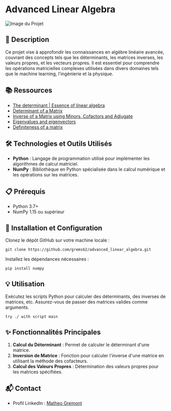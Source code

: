 # Advanced Linear Algebra

![Image du Projet](https://th.bing.com/th/id/OIP.CF5ZIqXwFn4DQLUXHcAg6AHaE8?rs=1&pid=ImgDetMain)

## 📝 Description
Ce projet vise à approfondir les connaissances en algèbre linéaire avancée, couvrant des concepts tels que les déterminants, les matrices inverses, les valeurs propres, et les vecteurs propres. Il est essentiel pour comprendre les opérations matricielles complexes utilisées dans divers domaines tels que le machine learning, l'ingénierie et la physique.

## 📚 Ressources
- [The determinant | Essence of linear algebra](https://lien_vers_la_ressource)
- [Determinant of a Matrix](https://lien_vers_la_ressource)
- [Inverse of a Matrix using Minors, Cofactors and Adjugate](https://lien_vers_la_ressource)
- [Eigenvalues and eigenvectors](https://lien_vers_la_ressource)
- [Definiteness of a matrix](https://lien_vers_la_ressource)

## 🛠️ Technologies et Outils Utilisés
- **Python** : Langage de programmation utilisé pour implémenter les algorithmes de calcul matriciel.
- **NumPy** : Bibliothèque en Python spécialisée dans le calcul numérique et les opérations sur les matrices.

## 📋 Prérequis
- Python 3.7+
- NumPy 1.15 ou supérieur

## 🚀 Installation et Configuration
Clonez le dépôt GitHub sur votre machine locale :
```
git clone https://github.com/grems62/advanced_linear_algebra.git
```
Installez les dépendances nécessaires :
```
pip install numpy
```

## 💡 Utilisation
Exécutez les scripts Python pour calculer des déterminants, des inverses de matrices, etc. Assurez-vous de passer des matrices valides comme arguments.
```
try ./ with script main
```

## ✨ Fonctionnalités Principales
1. **Calcul du Déterminant** : Permet de calculer le déterminant d'une matrice.
2. **Inversion de Matrice** : Fonction pour calculer l'inverse d'une matrice en utilisant la méthode des cofacteurs.
3. **Calcul des Valeurs Propres** : Détermination des valeurs propres pour les matrices spécifiées.

## 📬 Contact
- Profil LinkedIn : [Matheo Gremont](https://www.linkedin.com/in/matheo-gremont-aa0b41251/)
